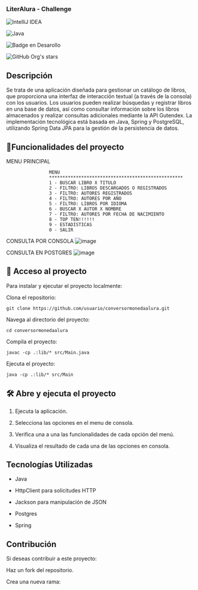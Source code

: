 ### LiterAlura - Challenge

![IntelliJ IDEA](https://img.shields.io/badge/IntelliJIDEA-000000.svg?style=for-the-badge&logo=intellij-idea&logoColor=white)

![Java](https://img.shields.io/badge/java-%23ED8B00.svg?style=for-the-badge&logo=openjdk&logoColor=white)

![Badge en Desarollo](https://img.shields.io/badge/STATUS-EN%20DESAROLLO-green)

![GitHub Org's stars](https://img.shields.io/github/stars/camilafernanda?style=social)


## Descripción

Se trata de una aplicación diseñada para gestionar un catálogo de libros, que proporciona una interfaz de interacción textual (a través de la consola) con los usuarios.
Los usuarios pueden realizar búsquedas y registrar libros en una base de datos, así como consultar información sobre los libros almacenados y realizar consultas adicionales mediante la API Gutendex.
La implementación tecnológica está basada en Java, Spring y PostgreSQL, utilizando Spring Data JPA para la gestión de la persistencia de datos.


## :hammer:Funcionalidades del proyecto

MENU PRINCIPAL

                    MENU
                    **************************************************
                    1 - BUSCAR LIBRO X TITULO
                    2 - FILTRO: LIBROS DESCARGADOS O REGISTRADOS
                    3 - FILTRO: AUTORES REGISTRADOS
                    4 - FILTRO: AUTORES POR AÑO
                    5 - FILTRO: LIBROS POR IDIOMA
                    6 - BUSCAR X AUTOR X NOMBRE
                    7 - FILTRO: AUTORES POR FECHA DE NACIMIENTO
                    8 - TOP TEN!!!!!!
                    9 - ESTADISTICAS
                    0 - SALIR

CONSULTA POR CONSOLA
![image](https://github.com/user-attachments/assets/468bf1b1-0c2e-4e22-9c87-34b462593350)

CONSULTA EN POSTGRES
![image](https://github.com/user-attachments/assets/607d7255-0d9c-4c5f-aeaa-520a474ba818)

## 📁 Acceso al proyecto

Para instalar y ejecutar el proyecto localmente:

Clona el repositorio:

    git clone https://github.com/usuario/conversormonedaalura.git

Navega al directorio del proyecto:

    cd conversormonedaalura

Compila el proyecto:

    javac -cp .:lib/* src/Main.java

Ejecuta el proyecto:

    java -cp .:lib/* src/Main


## 🛠️ Abre y ejecuta el proyecto

1. Ejecuta la aplicación.

2. Selecciona las opciones en el menu de consola.

3. Verifica una a una las funcionalidades de cada opción del menú.

4. Visualiza el resultado de cada una de las opciones en consola.


## Tecnologías Utilizadas

- Java

- HttpClient para solicitudes HTTP

- Jackson para manipulación de JSON

- Postgres
  
- Spring


## Contribución

Si deseas contribuir a este proyecto:

Haz un fork del repositorio.

Crea una nueva rama:
